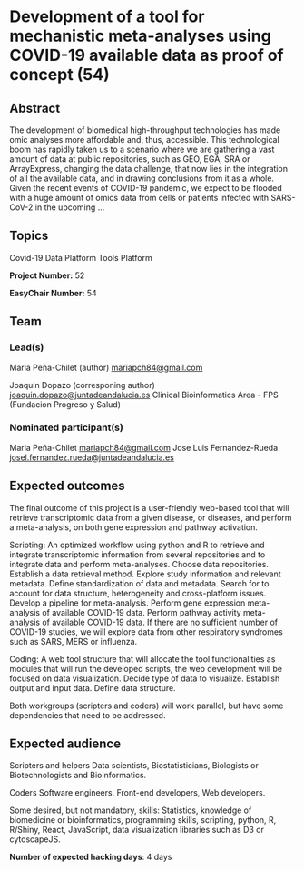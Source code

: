 # Development of a tool for mechanistic meta-analyses using COVID-19 available data as proof of concept (54)

## Abstract

The development of biomedical high-throughput technologies has made omic analyses more affordable and, thus, accessible. This technological boom has rapidly taken us to a scenario where we are gathering a vast amount of data at public repositories, such as GEO, EGA, SRA or ArrayExpress, changing the data challenge, that now lies in the integration of all the available data, and in drawing conclusions from it as a whole. Given the recent events of COVID-19 pandemic, we expect to be flooded with a huge amount of omics data from cells or patients infected with SARS-CoV-2 in the upcoming ...

## Topics

Covid-19
 Data Platform
 Tools Platform

**Project Number:** 52



**EasyChair Number:** 54

## Team

### Lead(s)

Maria Peña-Chilet (author)
 mariapch84@gmail.com
 
 Joaquin Dopazo (corresponing author)
 joaquin.dopazo@juntadeandalucia.es
 Clinical Bioinformatics Area - FPS (Fundacion Progreso y Salud)

### Nominated participant(s)

Maria Peña-Chilet mariapch84@gmail.com
 Jose Luis Fernandez-Rueda josel.fernandez.rueda@juntadeandalucia.es

## Expected outcomes

The final outcome of this project is a user-friendly web-based tool that will retrieve transcriptomic data from a given disease, or diseases, and perform a meta-analysis, on both gene expression and pathway activation.
 
 Scripting: 
 An optimized workflow using python and R to retrieve and integrate transcriptomic information from several repositories and to integrate data and perform meta-analyses.
 Choose data repositories.
 Establish a data retrieval method.
 Explore study information and relevant metadata.
 Define standardization of data and metadata.
 Search for to account for data structure, heterogeneity and cross-platform issues.
 Develop a pipeline for meta-analysis.
 Perform gene expression meta-analysis of available COVID-19 data.
 Perform pathway activity meta-analysis of available COVID-19 data.
 If there are no sufficient number of COVID-19 studies, we will explore data from other respiratory syndromes such as SARS, MERS or influenza.
 
 Coding: 
 A web tool structure that will allocate the tool functionalities as modules that will run the developed scripts, the web development will be focused on data visualization. 
 Decide type of data to visualize.
 Establish output and input data.
 Define data structure.
 
 Both workgroups (scripters and coders) will work parallel, but have some dependencies that need to be addressed.

## Expected audience

Scripters and helpers
 Data scientists, Biostatisticians, Biologists or Biotechnologists and Bioinformatics.
 
 Coders
 Software engineers, Front-end developers, Web developers.
 
 Some desired, but not mandatory, skills:
 Statistics, knowledge of biomedicine or bioinformatics, programming skills, scripting, python, R, R/Shiny, React, JavaScript, data visualization libraries such as D3 or cytoscapeJS.

**Number of expected hacking days**: 4 days

